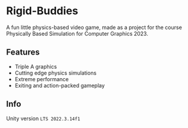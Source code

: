 # Rigid-Buddies

A fun little physics-based video game, made as a project for the course Physically Based Simulation for Computer Graphics 2023.

## Features
- Triple A graphics
- Cutting edge physics simulations
- Extreme performance
- Exiting and action-packed gameplay

## Info
Unity version `LTS 2022.3.14f1`

